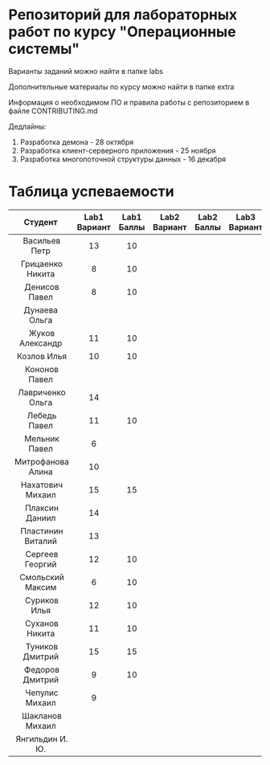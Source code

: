 # Репозиторий для лабораторных работ по курсу "Операционные системы"

Варианты заданий можно найти в папке labs

Дополнительные материалы по курсу можно найти в папке extra

Информация о необходимом ПО и правила работы с репозиторием в файле CONTRIBUTING.md

Дедлайны:
1. Разработка демона - 28 октября
2. Разработка клиент-серверного приложения - 25 ноября
3. Разработка многопоточной структуры данных - 16 декабря

# Таблица успеваемости
| Студент | Lab1 Вариант | Lab1 Баллы | Lab2 Вариант | Lab2 Баллы| Lab3 Вариант | Lab3 Баллы | Сумма |
| :---: | :---: | :---: | :---: | :---: | :---: | :---: | :---: |
| Васильев Петр |13|10|||||||10|
| Грицаенко Никита |8|10|||||10|
| Денисов Павел |8|10|||||10|
| Дунаева Ольга ||||||||
| Жуков Александр |11|10|||||10|
| Козлов Илья |10|10|||||10|
| Кононов Павел ||||||||
| Лавриченко Ольга |14|||||||
| Лебедь Павел |11|10|||||10|
| Мельник Павел |6|||||||
| Митрофанова Алина |10|||||||
| Нахатович Михаил |15|15|||||15|
| Плаксин Даниил |14|||||||
| Пластинин Виталий |13|||||||||
| Сергеев Георгий |12|10|||||10|
| Смольский Максим |6|10|||||10|
| Суриков Илья |12|10|||||10|
| Суханов Никита |11|10|||||10|
| Туников Дмитрий |15|15|||||15|
| Федоров Дмитрий |9|10|||||10|
| Чепулис Михаил |9|||||||
| Шакланов Михаил ||||||||
| Янгильдин И. Ю. ||||||||
